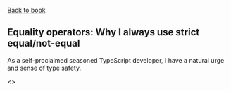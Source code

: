 [Back to book](../README.md)

## Equality operators: Why I always use strict equal/not-equal

As a self-proclaimed seasoned TypeScript developer, I have a natural urge and sense of type safety.

<>
